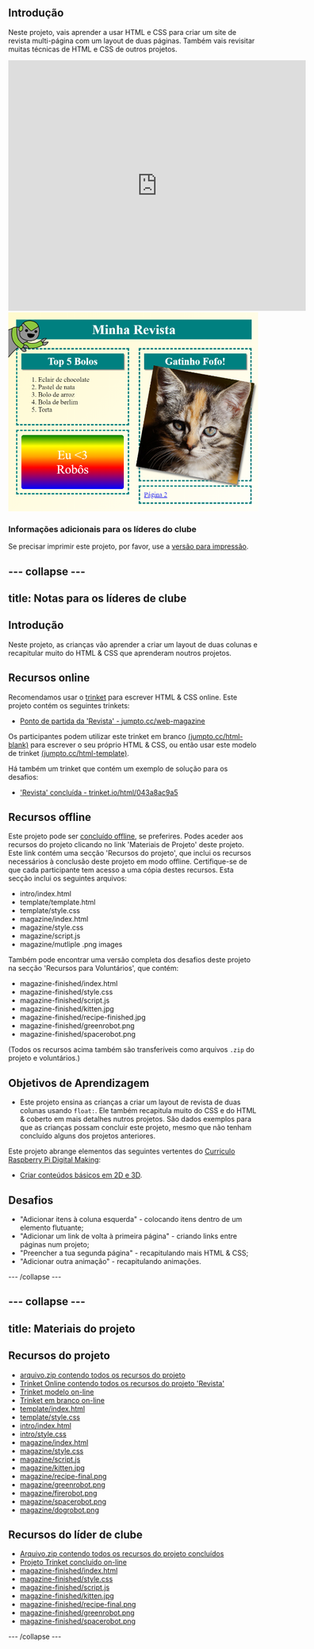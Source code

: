 ## Introdução

Neste projeto, vais aprender a usar HTML e CSS para criar um site de revista multi-página com um layout de duas páginas. Também vais revisitar muitas técnicas de HTML e CSS de outros projetos.

<div class="trinket">
  <iframe src="https://trinket.io/embed/html/043a8ac9a5?outputOnly=true&start=result" width="600" height="505" frameborder="0" marginwidth="0" marginheight="0" allowfullscreen>
  </iframe>
  <img src="images/magazine-final.png">
</div>

### Informações adicionais para os líderes do clube

Se precisar imprimir este projeto, por favor, use a [versão para impressão](https://projects.raspberrypi.org/pt-PT/projects/magazine/print).

--- collapse ---
---
title: Notas para os líderes de clube
---

## Introdução

Neste projeto, as crianças vão aprender a criar um layout de duas colunas e recapitular muito do HTML & CSS que aprenderam noutros projetos.

## Recursos online

Recomendamos usar o [trinket](https://trinket.io/) para escrever HTML & CSS online. Este projeto contém os seguintes trinkets:

* [Ponto de partida da 'Revista' - jumpto.cc/web-magazine](http://jumpto.cc/web-magazine)

Os participantes podem utilizar este trinket em branco [(jumpto.cc/html-blank)](http://jumpto.cc/html-blank) para escrever o seu próprio HTML & CSS, ou então usar este modelo de trinket [(jumpto.cc/html-template)](http://jumpto.cc/html-template).

Há também um trinket que contém um exemplo de solução para os desafios:

* ['Revista' concluída - trinket.io/html/043a8ac9a5](https://trinket.io/html/043a8ac9a5)

## Recursos offline

Este projeto pode ser [concluído offline](https://www.codeclubprojects.org/en-GB/resources/webdev-working-offline/), se preferires. Podes aceder aos recursos do projeto clicando no link 'Materiais de Projeto' deste projeto. Este link contém uma secção 'Recursos do projeto', que inclui os recursos necessários à conclusão deste projeto em modo offline. Certifique-se de que cada participante tem acesso a uma cópia destes recursos. Esta secção inclui os seguintes arquivos:

* intro/index.html
* template/template.html
* template/style.css
* magazine/index.html
* magazine/style.css
* magazine/script.js
* magazine/mutliple .png images

Também pode encontrar uma versão completa dos desafios deste projeto na secção 'Recursos para Voluntários', que contém:

* magazine-finished/index.html
* magazine-finished/style.css
* magazine-finished/script.js
* magazine-finished/kitten.jpg
* magazine-finished/recipe-finished.jpg
* magazine-finished/greenrobot.png
* magazine-finished/spacerobot.png

(Todos os recursos acima também são transferíveis como arquivos `.zip` do projeto e voluntários.)

## Objetivos de Aprendizagem

* Este projeto ensina as crianças a criar um layout de revista de duas colunas usando `float:`. Ele também recapitula muito do CSS e do HTML & coberto em mais detalhes nutros projetos. São dados exemplos para que as crianças possam concluir este projeto, mesmo que não tenham concluído alguns dos projetos anteriores. 

Este projeto abrange elementos das seguintes vertentes do [Curriculo Raspberry Pi Digital Making](http://rpf.io/curriculum):

* [Criar conteúdos básicos em 2D e 3D](https://www.raspberrypi.org/curriculum/design/creator).

## Desafios

* "Adicionar itens à coluna esquerda" - colocando itens dentro de um elemento flutuante;
* "Adicionar um link de volta à primeira página" - criando links entre páginas num projeto;
* "Preencher a tua segunda página" - recapitulando mais HTML & CSS;
* "Adicionar outra animação" - recapitulando animações.

--- /collapse ---

--- collapse ---
---
title: Materiais do projeto
---

## Recursos do projeto

* [arquivo.zip contendo todos os recursos do projeto](https://rpf.io/p/pt-PT/magazine-go)
* [Trinket Online contendo todos os recursos do projeto 'Revista'](http://jumpto.cc/web-magazine)
* [Trinket modelo on-line](http://jumpto.cc/trinket-template)
* [Trinket em branco on-line](http://jumpto.cc/trinket-blank)
* [template/index.html](resources/template-index.html)
* [template/style.css](resources/template-style.css)
* [intro/index.html](resources/intro-index.html)
* [intro/style.css](resources/intro-style.css)
* [magazine/index.html](resources/magazine-index.html)
* [magazine/style.css](resources/magazine-style.css)
* [magazine/script.js](resources/magazine-script.js)
* [magazine/kitten.jpg](resources/magazine-kitten.jpg)
* [magazine/recipe-final.png](resources/magazine-recipe-final.png)
* [magazine/greenrobot.png](resources/magazine-greenrobot.png)
* [magazine/firerobot.png](resources/magazine-firerobot.png)
* [magazine/spacerobot.png](resources/magazine-spacerobot.png)
* [magazine/dogrobot.png](resources/magazine-dogrobot.png)

## Recursos do líder de clube

* [Arquivo.zip contendo todos os recursos do projeto concluídos](https://rpf.io/p/pt-PT/magazine-go)
* [Projeto Trinket concluido on-line](https://trinket.io/html/043a8ac9a5)
* [magazine-finished/index.html](resources/magazine-finished-index.html)
* [magazine-finished/style.css](resources/magazine-finished-style.css)
* [magazine-finished/script.js](resources/magazine-finished-script.js)
* [magazine-finished/kitten.jpg](resources/magazine-finished-kitten.jpg)
* [magazine-finished/recipe-final.png](resources/magazine-finished-recipe-final.png)
* [magazine-finished/greenrobot.png](resources/magazine-finished-greenrobot.png)
* [magazine-finished/spacerobot.png](resources/magazine-finished-spacerobot.png)

--- /collapse ---